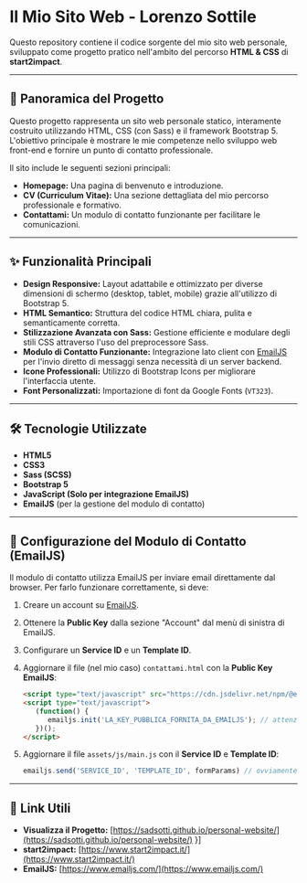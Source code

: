 # Il Mio Sito Web - Lorenzo Sottile

Questo repository contiene il codice sorgente del mio sito web personale, sviluppato come progetto pratico nell'ambito del percorso **HTML & CSS** di **start2impact**.

---

## 🚀 Panoramica del Progetto

Questo progetto rappresenta un sito web personale statico, interamente costruito utilizzando HTML, CSS (con Sass) e il framework Bootstrap 5. L'obiettivo principale è mostrare le mie competenze nello sviluppo web front-end e fornire un punto di contatto professionale.

Il sito include le seguenti sezioni principali:

* **Homepage:** Una pagina di benvenuto e introduzione.
* **CV (Curriculum Vitae):** Una sezione dettagliata del mio percorso professionale e formativo.
* **Contattami:** Un modulo di contatto funzionante per facilitare le comunicazioni.

---

## ✨ Funzionalità Principali

* **Design Responsive:** Layout adattabile e ottimizzato per diverse dimensioni di schermo (desktop, tablet, mobile) grazie all'utilizzo di Bootstrap 5.
* **HTML Semantico:** Struttura del codice HTML chiara, pulita e semanticamente corretta.
* **Stilizzazione Avanzata con Sass:** Gestione efficiente e modulare degli stili CSS attraverso l'uso del preprocessore Sass.
* **Modulo di Contatto Funzionante:** Integrazione lato client con [EmailJS](https://www.emailjs.com/) per l'invio diretto di messaggi senza necessità di un server backend.
* **Icone Professionali:** Utilizzo di Bootstrap Icons per migliorare l'interfaccia utente.
* **Font Personalizzati:** Importazione di font da Google Fonts (`VT323`).

---

## 🛠️ Tecnologie Utilizzate

* **HTML5**
* **CSS3**
* **Sass (SCSS)**
* **Bootstrap 5**
* **JavaScript (Solo per integrazione EmailJS)**
* **EmailJS** (per la gestione del modulo di contatto)

---

## 📧 Configurazione del Modulo di Contatto (EmailJS)

Il modulo di contatto utilizza EmailJS per inviare email direttamente dal browser. Per farlo funzionare correttamente, si deve:

1.  Creare un account su [EmailJS](https://www.emailjs.com/).
2.  Ottenere la **Public Key** dalla sezione "Account" dal menù di sinistra di EmailJS.
3.  Configurare un **Service ID** e un **Template ID**.
4.  Aggiornare il file (nel mio caso) `contattami.html` con la **Public Key EmailJS**:

    ```html
    <script type="text/javascript" src="https://cdn.jsdelivr.net/npm/@emailjs/browser@4/dist/email.min.js"></script> 
    <script type="text/javascript">
       (function() {
          emailjs.init('LA_KEY_PUBBLICA_FORNITA_DA_EMAILJS'); // attenzione alla source, a EmailJS piace cambiare!
       })();
    </script>
    ```
5.  Aggiornare il file `assets/js/main.js` con il **Service ID** e **Template ID**:
    ```javascript
    emailjs.send('SERVICE_ID', 'TEMPLATE_ID', formParams) // ovviamente, sostituire SERVICE_ID e TEMPLATE_ID
    ```

---

## 🔗 Link Utili

* **Visualizza il Progetto:** [https://sadsotti.github.io/personal-website/](https://sadsotti.github.io/personal-website/) }]
* **start2impact:** [https://www.start2impact.it/](https://www.start2impact.it/)
* **EmailJS:** [https://www.emailjs.com/](https://www.emailjs.com/)
